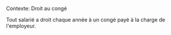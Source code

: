 Contexte: Droit au congé

Tout salarié a droit chaque année à un congé payé à la charge de l'employeur.